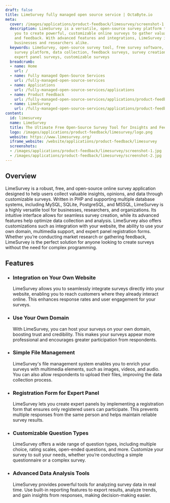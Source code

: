 ```yaml
---
draft: false
title: LimeSurvey fully managed open source service | OctaByte.io
meta:
  cover: /images/applications/product-feedback/limesurvey/screenshot-1.jpg
  description: LimeSurvey is a versatile, open-source survey platform that allows
    you to create powerful, customizable online surveys to gather valuable insights
    and feedback. With advanced features and integrations, LimeSurvey is perfect for
    businesses and researchers alike.
  keywords: LimeSurvey, open-source survey tool, free survey software, online surveys,
    survey platform, data collection, feedback surveys, survey creation, market research,
    expert panel surveys, customizable surveys
  breadcrumb:
  - name: Home
    url: /
  - name: Fully managed Open-Source Services
    url: /fully-managed-open-source-services
  - name: Applications
    url: /fully-managed-open-source-services/applications
  - name: Product Feedback
    url: /fully-managed-open-source-services/applications/product-feedback
  - name: LimeSurvey
    url: /fully-managed-open-source-services/applications/product-feedback/limesurvey
content:
  id: limesurvey
  name: LimeSurvey
  title: The Ultimate Free Open-Source Survey Tool for Insights and Feedback
  logo: /images/applications/product-feedback/limesurvey/logo.png
  website: https://www.limesurvey.org/
  iframe_website: /website/applications/product-feedback/limesurvey
  screenshots:
  - /images/applications/product-feedback/limesurvey/screenshot-1.jpg
  - /images/applications/product-feedback/limesurvey/screenshot-2.jpg
---
```


## Overview

LimeSurvey is a robust, free, and open-source online survey application designed to help users collect valuable insights, opinions, and data through customizable surveys. Written in PHP and supporting multiple database systems, including MySQL, SQLite, PostgreSQL, and MSSQL, LimeSurvey is a highly versatile tool for businesses, researchers, and organizations. Its intuitive interface allows for seamless survey creation, while its advanced features help optimize data collection and analysis. LimeSurvey also offers customizations such as integration with your website, the ability to use your own domain, multimedia support, and expert panel registration forms. Whether you’re conducting market research or gathering feedback, LimeSurvey is the perfect solution for anyone looking to create surveys without the need for complex programming.

## Features

- ### Integration on Your Own Website

  LimeSurvey allows you to seamlessly integrate surveys directly into your website, enabling you to reach customers where they already interact online. This enhances response rates and user engagement for your surveys.

- ### Use Your Own Domain

  With LimeSurvey, you can host your surveys on your own domain, boosting trust and credibility. This makes your surveys appear more professional and encourages greater participation from respondents.

- ### Simple File Management

  LimeSurvey's file management system enables you to enrich your surveys with multimedia elements, such as images, videos, and audio. You can also allow respondents to upload their files, improving the data collection process.

- ### Registration Form for Expert Panel

  LimeSurvey lets you create expert panels by implementing a registration form that ensures only registered users can participate. This prevents multiple responses from the same person and helps maintain reliable survey results.

- ### Customizable Question Types

  LimeSurvey offers a wide range of question types, including multiple choice, rating scales, open-ended questions, and more. Customize your survey to suit your needs, whether you’re conducting a simple questionnaire or a complex survey.

- ### Advanced Data Analysis Tools

  LimeSurvey provides powerful tools for analyzing survey data in real time. Use built-in reporting features to export results, analyze trends, and gain insights from responses, making decision-making easier.